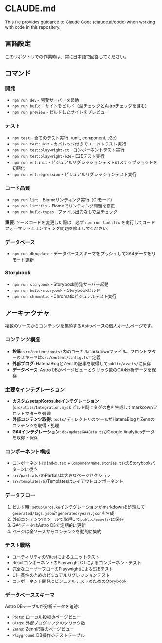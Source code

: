 # CLAUDE.md

This file provides guidance to Claude Code (claude.ai/code) when working with code in this repository.

## 言語設定
このリポジトリでの作業時は、常に日本語で回答してください。

## コマンド

### 開発
- `npm run dev` - 開発サーバーを起動
- `npm run build` - サイトをビルド（型チェックとAstroチェックを含む）
- `npm run preview` - ビルドしたサイトをプレビュー

### テスト
- `npm test` - 全てのテスト実行（unit, component, e2e）
- `npm run test:unit` - カバレッジ付きでユニットテスト実行
- `npm run test:playwright-ct` - コンポーネントテスト実行
- `npm run test:playwright-e2e` - E2Eテスト実行
- `npm run vrt:init` - ビジュアルリグレッションテストのスナップショットを初期化
- `npm run vrt:regression` - ビジュアルリグレッションテスト実行

### コード品質
- `npm run lint` - Biomeリンティング実行（CIモード）
- `npm run lint:fix` - Biomeでリンティング問題を修正
- `npm run build-types` - ファイル出力なしで型チェック

**重要**: ソースコードを変更した際は、必ず `npm run lint:fix` を実行してコードフォーマットとリンティング問題を修正してください。

### データベース
- `npm run db:update` - データベーススキーマをプッシュしてGA4データをリモート更新

### Storybook
- `npm run storybook` - Storybook開発サーバー起動
- `npm run build-storybook` - Storybookビルド
- `npm run chromatic` - Chromaticビジュアルテスト実行

## アーキテクチャ

複数のソースからコンテンツを集約するAstroベースの個人ホームページです。

### コンテンツ構造
- **投稿**: `src/content/posts/`内のローカルmarkdownファイル。フロントマターのスキーマは`src/content/config.ts`で定義
- **外部ブログ**: HatenaBlogとZennの記事を取得して`public/assets/`に保存
- **データベース**: Astro DBがページビューとクリック数のGA4分析データを保存

### 主要なインテグレーション
- **カスタムsetupKorosukeインテグレーション** (`src/utils/Integration.mjs`): ビルド時にタグの色を生成してmarkdownフロントマターを処理
- **外部コンテンツ取得**: `tools/`ディレクトリのツールがHatenaBlogとZennのコンテンツを取得・処理
- **GA4インテグレーション**: `db/updateGA4Data.ts`がGoogle Analyticsデータを取得・保存

### コンポーネント構成
- コンポーネントは`index.tsx` + `ComponentName.stories.tsx`のStorybookパターンに従う
- `src/partials/`のPartialsは大きなページセクション
- `src/templates/`のTemplatesはレイアウトコンポーネント

### データフロー
1. ビルド時: `setupKorosuke`インテグレーションがmarkdownを処理して`generated/tags.json`と`generated/years.json`を生成
2. 外部コンテンツはツールで取得して`public/assets/`に保存
3. GA4データはAstro DBで定期的に更新
4. ページは全ソースからコンテンツを動的に集約

### テスト戦略
- ユーティリティのVitestによるユニットテスト
- ReactコンポーネントのPlaywright CTによるコンポーネントテスト
- 完全なユーザーフローのPlaywrightによるE2Eテスト
- UI一貫性のためのビジュアルリグレッションテスト
- コンポーネント開発とビジュアルテストのためのStorybook

### データベーススキーマ
Astro DBテーブルが分析データを追跡:
- `Posts`: ローカル投稿のページビュー
- `Blogs`: 外部ブログリンクのクリック数
- `Zenns`: Zenn記事のページビュー
- `Playground`: DB操作のテストテーブル